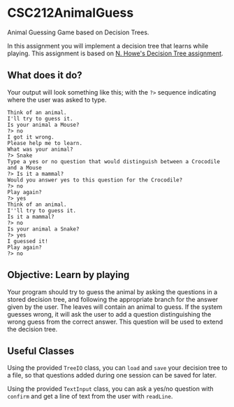 # CSC212AnimalGuess
Animal Guessing Game based on Decision Trees.

In this assignment you will implement a decision tree that learns while playing. This assignment is based on [N. Howe's Decision Tree assignment](http://www.cs.smith.edu/~nhowe/teaching/csc212/Assignments/dtree.php).

## What does it do?

Your output will look something like this; with the ``?>`` sequence indicating where the user was asked to type.

```
Think of an animal.
I'll try to guess it.
Is your animal a Mouse?
?> no
I got it wrong.
Please help me to learn.
What was your animal?
?> Snake
Type a yes or no question that would distinguish between a Crocodile and a Mouse
?> Is it a mammal?
Would you answer yes to this question for the Crocodile?
?> no
Play again?
?> yes
Think of an animal.
I''ll try to guess it.
Is it a mammal?
?> no
Is your animal a Snake?
?> yes
I guessed it!
Play again?
?> no
```

## Objective: Learn by playing

Your program should try to guess the animal by asking the questions in a stored decision tree, 
and following the appropriate branch for the answer given by the user. 
The leaves will contain an animal to guess. 
If the system guesses wrong, it will ask the user to add a question distinguishing the wrong guess from the correct answer. 
This question will be used to extend the decision tree. 

## Useful Classes

Using the provided ``TreeIO`` class, you can ``load`` and ``save`` your decision tree to a file, 
so that questions added during one session can be saved for later.

Using the provided ``TextInput`` class, you can ask a yes/no question with ``confirm`` and get a line of text from the user with ``readLine``. 
